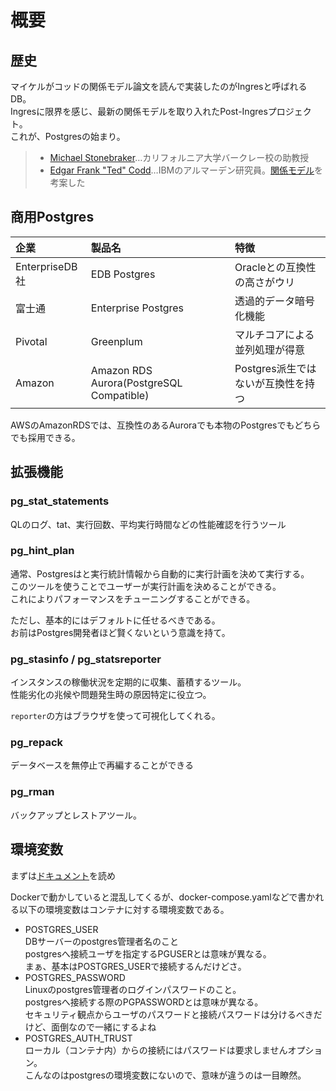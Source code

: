 # 概要

## 歴史

マイケルがコッドの関係モデル論文を読んで実装したのがIngresと呼ばれるDB。  
Ingresに限界を感じ、最新の関係モデルを取り入れたPost-Ingresプロジェクト。  
これが、Postgresの始まり。

> - [Michael Stonebraker](https://ja.wikipedia.org/wiki/%E3%83%9E%E3%82%A4%E3%82%B1%E3%83%AB%E3%83%BB%E3%82%B9%E3%83%88%E3%83%BC%E3%83%B3%E3%83%96%E3%83%AC%E3%83%BC%E3%82%AB%E3%83%BC)…カリフォルニア大学バークレー校の助教授
> - [Edgar Frank "Ted" Codd](https://ja.wikipedia.org/wiki/%E3%82%A8%E3%83%89%E3%82%AC%E3%83%BC%E3%83%BBF%E3%83%BB%E3%82%B3%E3%83%83%E3%83%89)…IBMのアルマーデン研究員。[関係モデル](https://ja.wikipedia.org/wiki/%E9%96%A2%E4%BF%82%E3%83%A2%E3%83%87%E3%83%AB)を考案した

## 商用Postgres

|企業|製品名|特徴|
|:--|:--|:--|
|EnterpriseDB社|EDB Postgres|Oracleとの互換性の高さがウリ|
|富士通|Enterprise Postgres|透過的データ暗号化機能|
|Pivotal|Greenplum|マルチコアによる並列処理が得意|
|Amazon| Amazon RDS Aurora(PostgreSQL Compatible)|Postgres派生ではないが互換性を持つ|

AWSのAmazonRDSでは、互換性のあるAuroraでも本物のPostgresでもどちらでも採用できる。

## 拡張機能

### pg_stat_statements

QLのログ、tat、実行回数、平均実行時間などの性能確認を行うツール

### pg_hint_plan

通常、Postgresはと実行統計情報から自動的に実行計画を決めて実行する。  
このツールを使うことでユーザーが実行計画を決めることができる。  
これによりパフォーマンスをチューニングすることができる。

ただし、基本的にはデフォルトに任せるべきである。  
お前はPostgres開発者ほど賢くないという意識を持て。

### pg_stasinfo / pg_statsreporter

インスタンスの稼働状況を定期的に収集、蓄積するツール。  
性能劣化の兆候や問題発生時の原因特定に役立つ。

`reporter`の方はブラウザを使って可視化してくれる。

### pg_repack

データベースを無停止で再編することができる

### pg_rman

バックアップとレストアツール。

## 環境変数

まずは[ドキュメント](https://www.postgresql.jp/document/15/html/libpq-envars.html)を読め

Dockerで動かしていると混乱してくるが、docker-compose.yamlなどで書かれる以下の環境変数はコンテナに対する環境変数である。

- POSTGRES_USER  
  DBサーバーのpostgres管理者名のこと  
  postgresへ接続ユーザを指定するPGUSERとは意味が異なる。  
  まぁ、基本はPOSTGRES_USERで接続するんだけどさ。
- POSTGRES_PASSWORD  
  Linuxのpostgres管理者のログインパスワードのこと。  
  postgresへ接続する際のPGPASSWORDとは意味が異なる。  
  セキュリティ観点からユーザのパスワードと接続パスワードは分けるべきだけど、面倒なので一緒にするよね
- POSTGRES_AUTH_TRUST  
  ローカル（コンテナ内）からの接続にはパスワードは要求しませんオプション。  
  こんなのはpostgresの環境変数にないので、意味が違うのは一目瞭然。
